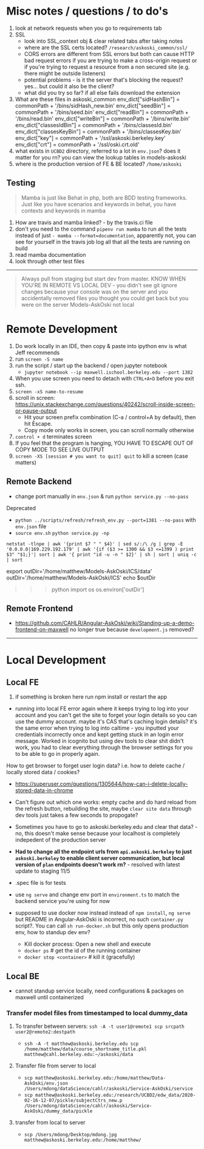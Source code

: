 
# Misc notes / questions / to do's

1. look at network requests when you go to requirements tab
1. SSL 
    - look into SSL_context obj & clear related tabs after taking notes
    - where are the SSL certs located? `/research/askoski_common/ssl/`
    - CORS errors are  different from SSL errors but both can cause HTTP bad request errors if you are trying to make a cross-origin request or if you're trying to request a resource from a non secured site (e.g. there might be outside listeners)
    - potential problems - is it the server that's blocking the request?  yes... but could it also be the client?
    - what did you try so far?  if all else fails download the extension
1. What are these files in askoski_common
    env_dict["sidHashBin"] = commonPath + '/bins/sidHash_new.bin'
    env_dict["seedBin"] = commonPath + '/bins/seed.bin'
    env_dict["readBin"] = commonPath + '/bins/read.bin'
    env_dict["writeBin"] = commonPath + '/bins/write.bin'
    env_dict["classesIdBin"] = commonPath + '/bins/classesId.bin'
    env_dict["classesKeyBin"] = commonPath + '/bins/classesKey.bin'
    env_dict["key"] = commonPath + '/ssl/askoski.berkeley.key'
    env_dict["crt"] = commonPath + '/ssl/oski.crt.old'
1. what exists in `UCBD2` directory, referred to a lot in `env.json`?  does it matter for you rn?  you can view the lookup tables in models-askoski
1. where is the production version of FE & BE located? `/home/askoski`

## Testing

> Mamba is just like Behat in php, both are BDD testing frameworks.  Just like you have scenarios and keywords in behat, you have contexts and keywords in mamba

1. How are travis and mamba linked? - by the travis.ci file
1. don't you need to the command `pipenv run mamba` to run all the tests instead of just `- mamba --format=documentation`, apparently not, you can see for yourself in the travis job log all that all the tests are running on build
1. read mamba documentation
1. look through other test files 

---------------------------------------------------------------------------------

> Always pull from staging but start dev from master.
> KNOW WHEN YOU'RE IN REMOTE VS LOCAL DEV - you didn't see git ignore changes because your console was on the server and you accidentally removed files you thought you could get back but you were on the server Models-AskOski not local

# Remote Development 

1. Do work locally in an IDE, then copy & paste into ipython env is what Jeff recommends
1. run `screen -S name`
1. run the script / start up the backend / open jupyter notebook 
    - `jupyter notebook --ip maxwell.ischool.berkeley.edu --port 1382`
1. When you use screen you need to detach with `CTRL+A+D` before you exit ssh. 
1. `screen -xS name-to-resume`
1. scroll in screen: https://unix.stackexchange.com/questions/40242/scroll-inside-screen-or-pause-output
    - Hit your screen prefix combination (C-a / control+A by default), then hit Escape.
    - Copy mode only works in screen, you can scroll normally otherwise
1. `control + d` terminates screen
1. If you feel that the program is hanging, YOU HAVE TO ESCAPE OUT OF COPY MODE TO SEE LIVE OUTPUT
1. `screen -XS [session # you want to quit] quit` to kill a screen (case matters)

## Remote Backend

- change port manually in `env.json` & run `python service.py --no-pass` 

Deprecated

- `python ../scripts/refresh/refresh_env.py --port=1381 --no-pass` with `env.json` file
- `source env.sh` `python service.py -np`

```# ports used by user
netstat -tlnpe | awk '{print $7 " " $4}' | sed s/:/\ /g | grep -E '0.0.0.0|169.229.192.179' | awk '{if ($3 >= 1300 && $3 <=1399 ) print $3" "$1;}'| sort | awk '{ print "id -u -n " $2}' | sh | sort | uniq -c | sort
```

export outDir='/home/matthew/Models-AskOski/ICS/data'
outDir='/home/matthew/Models-AskOski/ICS'
echo $outDir

>>> python
>>> import os
>>> os.environ['outDir']

## Remote Frontend

- https://github.com/CAHLR/Angular-AskOski/wiki/Standing-up-a-demo-frontend-on-maxwell no longer true because `development.js` removed? 

---

# Local Development

## Local FE 

1. if something is broken here run npm install or restart the app

- running into local FE error again where it keeps trying to log into your account and you can't get the site to forget your login details so you can use the dummy account. maybe it's CAS that's caching login details?  it's the same error when trying to log into caltime - you inputted your credentials incorrectly once and kept getting stuck in an login error message.  Worked in icognito but using dev tools to clear shit didn't work, you had to clear everything through the browser settings for you to be able to go in properly again.   

How to get browser to forget user login data?  i.e. how to delete cache / locally stored data / cookies? 

- https://superuser.com/questions/1305644/how-can-i-delete-locally-stored-data-in-chrome
- Can't figure out which one works: empty cache and do hard reload from the refresh button, rebuilding the site,  maybe `clear site data` through dev tools just takes a few seconds to propogate?
- Sometimes you have to go to askoski.berkeley.edu and clear that data? - no, this doesn't make sense because your localhost is completely indepedent of the production server

- **Had to change all the endpoint urls from `api.askoski.berkeley` to just `askoski.berkeley`  to enable client server communication, but local version of `plan` endpoints doesn't work rn?** - resolved with latest update to staging 11/5 

- .spec file is for tests
- use `ng serve` and change env port in `environment.ts` to match the backend service you're using for now 
- supposed to use docker now instead instead of `npm install`, `ng serve` but README in Angular-AskOski is incorrect, no such `container.py` script?.  You can call `sh run-docker.sh` but this only opens production env, how to standup dev env? 
    - Kill docker process: Open a new shell and execute
    - `docker ps` # get the id of the running container
    - `docker stop <container>` # kill it (gracefully)

## Local BE 

- cannot standup service locally, need configurations & packages on maxwell until containerized 

### Transfer model files from timestamped to local dummy_data

1. To transfer between servers: `ssh -A -t user1@remote1 scp srcpath user2@remote2:destpath` 
	- `ssh -A -t matthew@askoski.berkeley.edu scp /home/matthew/data/course_shortname_title.pkl matthew@cahl.berkeley.edu:~/askoski/data`

1. Transfer file from server to local 
	- `scp matthew@askoski.berkeley.edu:/home/matthew/Data-AskOski/env.json /Users/mdong/dataScience/cahlr/askoski/Service-AskOski/service`
	- `scp matthew@askoski.berkeley.edu:/research/UCBD2/edw_data/2020-02-16-12-07/pickle/subjectCtrs_new.p /Users/mdong/dataScience/cahlr/askoski/Service-AskOski/dummy_data/pickle`

1. transfer from local to server
	- `scp /Users/mdong/Desktop/mdong.jpg matthew@askoski.berkeley.edu:/home/matthew/`